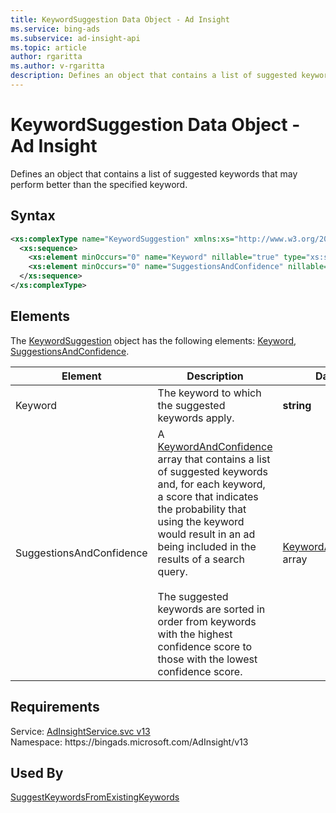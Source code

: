 ```yaml
---
title: KeywordSuggestion Data Object - Ad Insight
ms.service: bing-ads
ms.subservice: ad-insight-api
ms.topic: article
author: rgaritta
ms.author: v-rgaritta
description: Defines an object that contains a list of suggested keywords that may perform better than the specified keyword.
---
```

# KeywordSuggestion Data Object - Ad Insight
Defines an object that contains a list of suggested keywords that may perform better than the specified keyword.

## Syntax
```xml
<xs:complexType name="KeywordSuggestion" xmlns:xs="http://www.w3.org/2001/XMLSchema">
  <xs:sequence>
    <xs:element minOccurs="0" name="Keyword" nillable="true" type="xs:string" />
    <xs:element minOccurs="0" name="SuggestionsAndConfidence" nillable="true" type="tns:ArrayOfKeywordAndConfidence" />
  </xs:sequence>
</xs:complexType>
```

## <a name="elements"></a>Elements

The [KeywordSuggestion](keywordsuggestion.md) object has the following elements: [Keyword](#keyword), [SuggestionsAndConfidence](#suggestionsandconfidence).

|Element|Description|Data Type|
|-----------|---------------|-------------|
|<a name="keyword"></a>Keyword|The keyword to which the suggested keywords apply.|**string**|
|<a name="suggestionsandconfidence"></a>SuggestionsAndConfidence|A [KeywordAndConfidence](keywordandconfidence.md) array that contains a list of suggested keywords and, for each keyword, a score that indicates the probability that using the keyword would result in an ad being included in the results of a search query.<br/><br/>The suggested keywords are sorted in order from keywords with the highest confidence score to those with the lowest confidence score.|[KeywordAndConfidence](keywordandconfidence.md) array|

## Requirements
Service: [AdInsightService.svc v13](https://adinsight.api.bingads.microsoft.com/Api/Advertiser/AdInsight/v13/AdInsightService.svc)  
Namespace: https\://bingads.microsoft.com/AdInsight/v13  

## Used By
[SuggestKeywordsFromExistingKeywords](suggestkeywordsfromexistingkeywords.md)  
